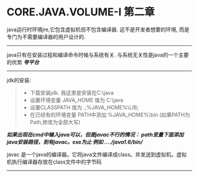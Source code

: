 CORE.JAVA.VOLUME-I 第二章
==================

java运行时环境jre,它包含虚拟机但不包含编译器. 这不是开发者想要的环境, 而是专门为不需要编译器的用户设计的.


----------

java只有在安装过程和编译命令时候与系统有关. 与系统无关性是java的一个主要的优势
***夸平台***


----------

jdk的安装:
>* 下载安装jdk. 我这里是安装在C:\java 
>* 设置坏境变量 JAVA_HOME 值为 C:\java
>* 设置CLASSPATH 值为 .;%JAVA_HOME%\LIB;
>* 在已经有的环境变量 PATH中添加 %JAVA_HOME%\bin (如果PATH为Path,修改为全部大写)

***如果出现在cmd中输入java可以，但是javac不行的情况：
path变量下面添加java安装路径，到有javac。exe为止
例如
..../java1.6/bin/***

javac 是一个java的编译器。它将java文件编译成class。并发送到虚拟机。虚拟机执行编译器存放在class文件中的字节码


----------


